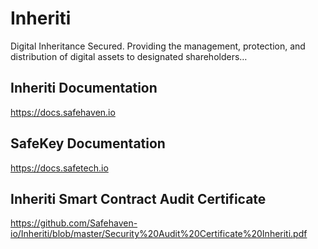 # Inheriti

Digital Inheritance Secured.
Providing the management, protection, and distribution of digital assets to designated shareholders…

## Inheriti Documentation

https://docs.safehaven.io

## SafeKey Documentation

https://docs.safetech.io


## Inheriti Smart Contract Audit Certificate

https://github.com/Safehaven-io/Inheriti/blob/master/Security%20Audit%20Certificate%20Inheriti.pdf



